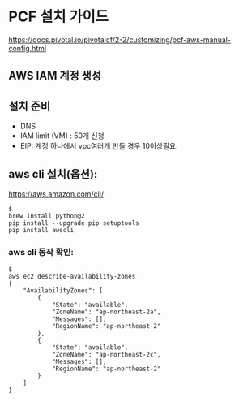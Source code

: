 
# PCF 설치 가이드
https://docs.pivotal.io/pivotalcf/2-2/customizing/pcf-aws-manual-config.html

## AWS IAM 계정 생성

## 설치 준비
* DNS 
* IAM limit (VM) : 50개 신청
* EIP: 계정 하나에서 vpc여러개 만들 경우 10이상필요.


## aws cli 설치(옵션):
https://aws.amazon.com/cli/

```
$ 
brew install python@2
pip install --upgrade pip setuptools
pip install awscli

```


### aws cli 동작 확인:

```
$ 
aws ec2 describe-availability-zones 
{
    "AvailabilityZones": [
        {
            "State": "available", 
            "ZoneName": "ap-northeast-2a", 
            "Messages": [], 
            "RegionName": "ap-northeast-2"
        }, 
        {
            "State": "available", 
            "ZoneName": "ap-northeast-2c", 
            "Messages": [], 
            "RegionName": "ap-northeast-2"
        }
    ]
}
```


